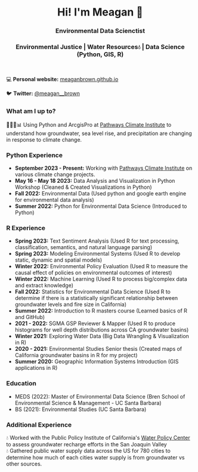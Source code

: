<h1 align="center">Hi! I'm Meagan 🌱</h1>

<h3 align="center">Environmental Data Scienctist</h3>
<h3 align="center">Environmental Justice | Water Resources💧 | Data Science (Python, GIS, R) </h3>
<br>

💻 **Personal website:** [meaganbrown.github.io](https://meaganbrown.github.io/)

🐦 **Twitter:** [@meagan__brown](https://twitter.com/meagan__brown)

### What am I up to? 

👩🏻‍💻📊 Using Python and ArcgisPro at [Pathways Climate Institute](https://www.pathwaysclimate.com/about) to understand how groundwater, sea level rise, and precipitation are changing in response to climate change. 

### Python Experience
- **September 2023 - Present:** Working with [Pathways Climate Institute](https://www.pathwaysclimate.com/about) on various climate change projects. 
- **May 16 - May 18 2023:** Data Analysis and Visualization in Python Workshop (Cleaned & Created Visualizations in Python)
- **Fall   2022:** Environmental Data (Used python and google earth engine for environmental data analysis)
- **Summer 2022:** Python for Environmental Data Science (Introduced to Python)

### R Experience
- **Spring 2023:** Text Sentiment Analysis (Used R for text processing, classification, semantics, and natural language parsing)
- **Spring 2023:** Modeling Environmental Systems (Used R to develop static, dynamic and spatial models)
- **Winter 2022:** Environmental Policy Evaluation (Used R to measure the causal effect of policies on environmental outcomes of interest)
- **Winter 2022:** Machine Learning (Used R to process big/complex data and extract knowledge)
- **Fall   2022:** Statistics for Environmental Data Science (Used R to determine if there is a statistically significant relationship between groundwater levels and fire size in California) 
- **Summer 2022:** Introduction to R masters course (Learned basics of R and GitHub)
- **2021 - 2022:** SGMA GSP Reviewer & Mapper (Used R to produce histograms for well depth distributions across CA groundwater basins)
- **Winter 2021:** Exploring Water Data (Big Data Wrangling & Visualization in R)
- **2020 - 2021:** Environmental Studies Senior thesis (Created maps of California groundwater basins in R for my project)
- **Summer 2020:** Geographic Information Systems Introduction (GIS applications in R)

### Education

- MEDS (2022): Master of Environmental Data Science (Bren School of Environmental Science & Management - UC Santa Barbara)
- BS (2021): Environmental Studies (UC Santa Barbara)

### Additional Experience
💧 Worked with the Public Policy Institute of California's [Water Policy Center](https://www.ppic.org/water/about-the-center/) to assess groundwater recharge efforts in the San Joaquin Valley <br>
💧 Gathered public water supply data across the US for 780 cities to determine how much of each cities water supply is from groundwater vs other sources. 


<!--
**meaganbrown/meaganbrown** is a ✨ _special_ ✨ repository because its `README.md` (this file) appears on your GitHub profile.

Here are some ideas to get you started:

- 🔭 I’m currently working on ...
- 🌱 I’m currently learning ...
- 👯 I’m looking to collaborate on ...
- 🤔 I’m looking for help with ...
- 💬 Ask me about ...
- 📫 How to reach me: ...
- 😄 Pronouns: ...
- ⚡ Fun fact: ...
-->
